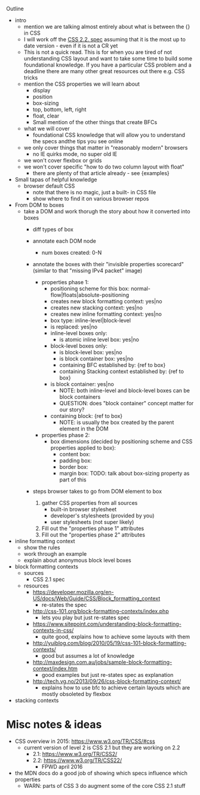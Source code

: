 Outline

* intro
    * mention we are talking almost entirely about what is between the {} in CSS
    * I will work off the [CSS 2.2. spec](TODO) assuming that it is the most up to date version - even if it is not a CR yet
    * This is not a quick read. This is for when you are tired of not understanding CSS layout and want to take some time to build some foundational knowledge. If you have a particular CSS problem and a deadline there are many other great resources out there e.g. CSS tricks
    * mention the CSS properties we will learn about
        * display
        * position
        * box-sizing
        * top, bottom, left, right
        * float, clear
        * Small mention of the other things that create BFCs
    * what we will cover
        * foundational CSS knowledge that will allow you to understand the specs andthe tips you see online
    * we only cover things that matter in "reasonably modern" browsers
        * no IE quirks mode, no super old IE
    * we won't cover flexbox or grids
    * we won't cover specific "how to do two column layout with float"
        * there are plenty of that article already - see {examples}
* Small tapas of helpful knowledge
    * browser default CSS
        * note that there is no magic, just a built- in CSS file
        * show where to find it on various browser repos
* From DOM to boxes
    * take a DOM and work thorugh the story about how it converted into boxes
        * diff types of box
        * annotate each DOM node
            * num boxes created: 0-N

        * annotate the boxes with their "invisible properties scorecard" (similar to that "missing IPv4 packet" image)
            * properties phase 1:
                * positioning scheme for this box: normal-flow|floats|absolute-positioning
                * creates new block formatting context: yes|no
                * creates new stacking context: yes|no
                * creates new inline formatting context: yes|no
                * box type: inline-level|block-level
                * is replaced: yes|no
                * inline-level boxes only:
                    * is atomic inline level box: yes|no
                * block-level boxes only:
                    * is block-level box: yes|no
                    * is block container box: yes|no
                    * containing BFC established by: {ref to box}
                    * containing Stacking context established by: {ref to box}
                * is block container: yes|no
                    * NOTE: both inline-level and block-level boxes can be block containers
                    * QUESTION: does "block container" concept matter for our story?
                * containing block: {ref to box}
                    * NOTE: is usually the box created by the parent element in the DOM
            * properties phase 2:
                * box dimensions (decided by positioning scheme and CSS properties applied to box):
                    * content box:
                    * padding box:
                    * border box:
                    * margin box:
                    TODO: talk about box-sizing property as part of this
        * steps browser takes to go from DOM element to box
            1. gather CSS properties from all sources
                * built-in browser stylesheet
                * developer's stylesheets (provided by you)
                * user stylesheets (not super likely)
            1. Fill out the "properties phase 1" attributes
            1. Fill out the "properties phase 2" attributes
* inline formatting context
    * show the rules
    * work through an example
    * explain about anonymous block level boxes
* block formatting contexts
    * sources
        * CSS 2.1 spec
    * resources
        * https://developer.mozilla.org/en-US/docs/Web/Guide/CSS/Block_formatting_context
            * re-states the spec
        * http://css-101.org/block-formatting-contexts/index.php
            * lets you play but just re-states spec
        * https://www.sitepoint.com/understanding-block-formatting-contexts-in-css/
            * quite good, explains how to achieve some layouts with them
        * http://yuiblog.com/blog/2010/05/19/css-101-block-formatting-contexts/
            * good but assumes a lot of knowledge
        * http://maxdesign.com.au/jobs/sample-block-formatting-context/index.htm
            * good examples but just re-states spec as explanation
        * http://tech.vg.no/2013/09/26/css-block-formatting-context/
            * explains how to use bfc to achieve certain layouts which are mostly obsoleted by flexbox
* stacking contexts


# Misc notes & ideas

* CSS overview in 2015: https://www.w3.org/TR/CSS/#css
    * current version of level 2 is CSS 2.1 but they are working on 2.2
        * 2.1: https://www.w3.org/TR/CSS2/
        * 2.2: https://www.w3.org/TR/CSS22/
            * FPWD april 2016
* the MDN docs do a good job of showing which specs influence which properties
    * WARN: parts of CSS 3 do augment some of the core CSS 2.1 stuff






